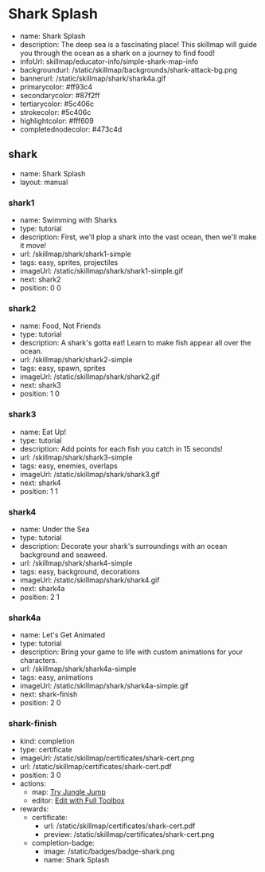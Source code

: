 # Shark Splash
* name: Shark Splash
* description: The deep sea is a fascinating place! This skillmap will guide you through the ocean as a shark on a journey to find food!
* infoUrl: skillmap/educator-info/simple-shark-map-info
* backgroundurl: /static/skillmap/backgrounds/shark-attack-bg.png
* bannerurl: /static/skillmap/shark/shark4a.gif
* primarycolor: #ff93c4
* secondarycolor: #87f2ff
* tertiarycolor: #5c406c
* strokecolor: #5c406c
* highlightcolor: #fff609
* completednodecolor: #473c4d


## shark
* name: Shark Splash
* layout: manual

### shark1
* name: Swimming with Sharks
* type: tutorial
* description: First, we'll plop a shark into the vast ocean, then we'll make it move!
* url: /skillmap/shark/shark1-simple
* tags: easy, sprites, projectiles
* imageUrl: /static/skillmap/shark/shark1-simple.gif
* next: shark2
* position: 0 0



### shark2
* name: Food, Not Friends
* type: tutorial
* description: A shark's gotta eat!  Learn to make fish appear all over the ocean.
* url: /skillmap/shark/shark2-simple
* tags: easy, spawn, sprites
* imageUrl: /static/skillmap/shark/shark2.gif
* next: shark3
* position: 1 0


### shark3
* name: Eat Up!
* type: tutorial
* description: Add points for each fish you catch in 15 seconds!
* url: /skillmap/shark/shark3-simple
* tags: easy, enemies, overlaps
* imageUrl: /static/skillmap/shark/shark3.gif
* next: shark4
* position: 1 1


### shark4

* name: Under the Sea
* type: tutorial
* description: Decorate your shark's surroundings with an ocean background and seaweed.
* url: /skillmap/shark/shark4-simple
* tags: easy, background, decorations
* imageUrl: /static/skillmap/shark/shark4.gif
* next: shark4a
* position: 2 1

### shark4a

* name: Let's Get Animated
* type: tutorial
* description: Bring your game to life with custom animations for your characters.
* url: /skillmap/shark/shark4a-simple
* tags: easy, animations
* imageUrl: /static/skillmap/shark/shark4a-simple.gif
* next: shark-finish
* position: 2 0


### shark-finish
* kind: completion
* type: certificate
* imageUrl: /static/skillmap/certificates/shark-cert.png
* url: /static/skillmap/certificates/shark-cert.pdf
* position: 3 0
* actions:
    * map: [Try Jungle Jump](/skillmap/jungle)
    * editor: [Edit with Full Toolbox](/)
* rewards:
    * certificate:
        * url: /static/skillmap/certificates/shark-cert.pdf
        * preview: /static/skillmap/certificates/shark-cert.png
    * completion-badge:
        * image: /static/badges/badge-shark.png
        * name: Shark Splash

